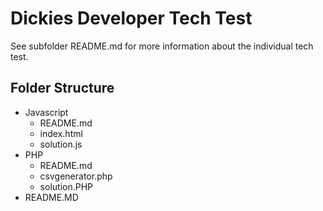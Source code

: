 # Dickies Developer Tech Test

See subfolder README.md for more information about the individual tech test.

## Folder Structure
- Javascript
  - README.md
  - index.html
  - solution.js
- PHP
  - README.md
  - csvgenerator.php
  - solution.PHP
- README.MD
